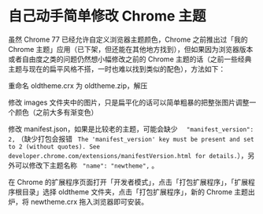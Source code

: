 # 自己动手简单修改 Chrome 主题

虽然 Chrome 77 已经允许自定义浏览器主题颜色，Chrome 之前推出过「我的Chrome 主题」应用（已下架，但还能在其他地方找到），但如果因为浏览器版本或者自由度之类的问题仍然想小幅修改之前的 Chrome 主题的话（之前一些经典主题与现在的扁平风格不搭，一时也难以找到类似的配色），方法如下：

重命名 oldtheme.crx 为 oldtheme.zip，解压

修改 images 文件夹中的图片，只是扁平化的话可以简单粗暴的把整张图片调整一个颜色（之前大多有渐变色）

修改 manifest.json，如果是比较老的主题，可能会缺少 ```  "manifest_version": 2,``` （缺少打包会报错 ``` The 'manifest_version' key must be present and set to 2 (without quotes). See developer.chrome.com/extensions/manifestVersion.html for details.```），另外可以修改下主题名称 ``` "name": "newtheme",``` 。

在 Chrome 的扩展程序页面打开「开发者模式」，点击「打包扩展程序」，「扩展程序根目录」选择 oldtheme 文件夹，点击「打包扩展程序」，新的 Chrome 主题出炉，将 newtheme.crx 拖入浏览器即可安装。






